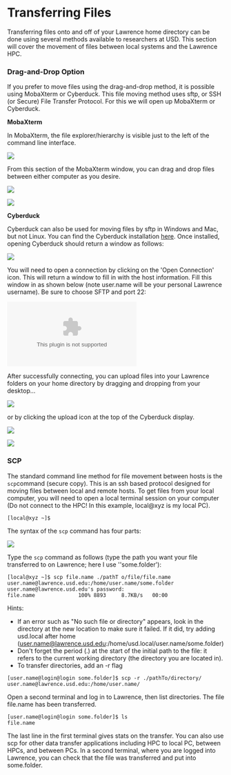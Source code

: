 # Transferring Files

Transferring files onto and off of your Lawrence home directory can be done using several methods available to researchers at USD. This section will cover the movement of files between local systems and the Lawrence HPC.

### Drag-and-Drop Option

If you prefer to move files using the drag-and-drop method, it is possible using MobaXterm or Cyberduck. This file moving method uses sftp, or SSH \(or Secure\) File Transfer Protocol. For this we will open up MobaXterm or Cyberduck.

**MobaXterm**

In MobaXterm, the file explorer/hierarchy is visible just to the left of the command line interface.

![](../.gitbook/assets/screenshot-10%20%281%29.png)

From this section of the MobaXterm window, you can drag and drop files between either computer as you desire.

![](../.gitbook/assets/screenshot-6.png)

![](../.gitbook/assets/screenshot-8.png)

**Cyberduck**

Cyberduck can also be used for moving files by sftp in Windows and Mac, but not Linux. You can find the Cyberduck installation [here](https://cyberduck.io/). Once installed, opening Cyberduck should return a window as follows:

![](../.gitbook/assets/cyberduck_1%20%281%29.png)

You will need to open a connection by clicking on the 'Open Connection' icon. This will return a window to fill in with the host information. Fill this window in as shown below \(note user.name will be your personal Lawrence username\). Be sure to choose SFTP and port 22:

![](../.gitbook/assets/cyberduck_2.bin)

After successfully connecting, you can upload files into your Lawrence folders on your home directory by dragging and dropping from your desktop... 

![](../.gitbook/assets/screenshot-14.png)

or by clicking the upload icon at the top of the Cyberduck display.

![](../.gitbook/assets/screenshot-19.png)

![](../.gitbook/assets/screenshot-21.png)

### SCP

The standard command line method for file movement between hosts is the `scp`command \(secure copy\). This is an ssh based protocol designed for moving files between local and remote hosts. To get files from your local computer, you will need to open a local terminal session on your computer \(Do not connect to the HPC! In this example, local@xyz is my local PC\).

```text
[local@xyz ~]$
```

The syntax of the `scp` command has four parts: 

![](../.gitbook/assets/image.png)

Type the `scp` command as follows \(type the path you want your file transferred to on Lawrence; here I use ''some.folder'\):

```text
[local@xyz ~]$ scp file.name ./pathT o/file/file.name user.name@lawrence.usd.edu:/home/user.name/some.folder
user.name@lawrence.usd.edu's password: 
file.name              100% 8893     8.7KB/s   00:00
```



Hints:

* If an error such as "No such file or directory" appears, look in the directory at the new location to make sure it failed.  If it did, try adding usd.local after home \(user.name@lawrence.usd.edu:/home/usd.local/user.name/some.folder\)
* Don't forget the period \(.\) at the start of the initial path to the file: it refers to the current working directory \(the directory you are located in\).
* To transfer directories, add an -r flag

```text
[user.name@login@login some.folder]$ scp -r ./pathTo/directory/ user.name@lawrence.usd.edu:/home/user.name/

```

Open a second terminal and log in to Lawrence, then list directories.  The file file.name has been transferred.

```text
[user.name@login@login some.folder]$ ls
file.name
```

The last line in the first terminal gives stats on the transfer. You can also use scp for other data transfer applications including HPC to local PC, between HPCs, and between PCs. In a second terminal, where you are logged into Lawrence, you can check that the file was transferred and put into some.folder.

